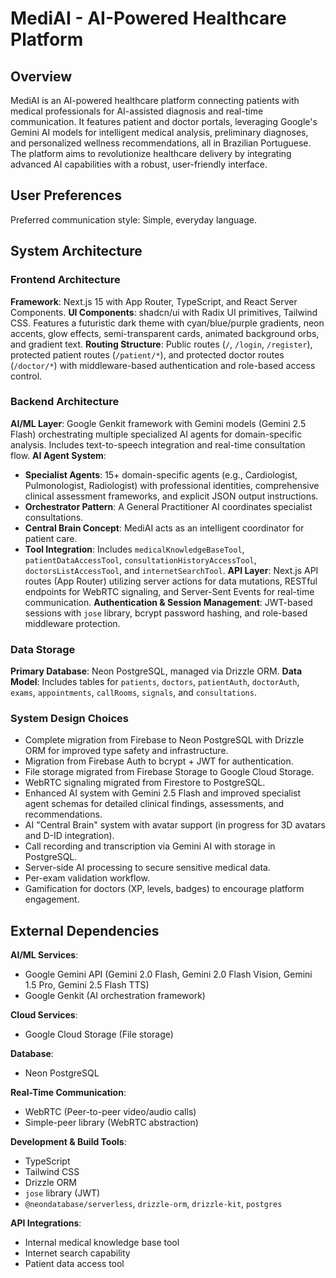 # MediAI - AI-Powered Healthcare Platform

## Overview
MediAI is an AI-powered healthcare platform connecting patients with medical professionals for AI-assisted diagnosis and real-time communication. It features patient and doctor portals, leveraging Google's Gemini AI models for intelligent medical analysis, preliminary diagnoses, and personalized wellness recommendations, all in Brazilian Portuguese. The platform aims to revolutionize healthcare delivery by integrating advanced AI capabilities with a robust, user-friendly interface.

## User Preferences
Preferred communication style: Simple, everyday language.

## System Architecture

### Frontend Architecture
**Framework**: Next.js 15 with App Router, TypeScript, and React Server Components.
**UI Components**: shadcn/ui with Radix UI primitives, Tailwind CSS. Features a futuristic dark theme with cyan/blue/purple gradients, neon accents, glow effects, semi-transparent cards, animated background orbs, and gradient text.
**Routing Structure**: Public routes (`/`, `/login`, `/register`), protected patient routes (`/patient/*`), and protected doctor routes (`/doctor/*`) with middleware-based authentication and role-based access control.

### Backend Architecture
**AI/ML Layer**: Google Genkit framework with Gemini models (Gemini 2.5 Flash) orchestrating multiple specialized AI agents for domain-specific analysis. Includes text-to-speech integration and real-time consultation flow.
**AI Agent System**:
- **Specialist Agents**: 15+ domain-specific agents (e.g., Cardiologist, Pulmonologist, Radiologist) with professional identities, comprehensive clinical assessment frameworks, and explicit JSON output instructions.
- **Orchestrator Pattern**: A General Practitioner AI coordinates specialist consultations.
- **Central Brain Concept**: MediAI acts as an intelligent coordinator for patient care.
- **Tool Integration**: Includes `medicalKnowledgeBaseTool`, `patientDataAccessTool`, `consultationHistoryAccessTool`, `doctorsListAccessTool`, and `internetSearchTool`.
**API Layer**: Next.js API routes (App Router) utilizing server actions for data mutations, RESTful endpoints for WebRTC signaling, and Server-Sent Events for real-time communication.
**Authentication & Session Management**: JWT-based sessions with `jose` library, bcrypt password hashing, and role-based middleware protection.

### Data Storage
**Primary Database**: Neon PostgreSQL, managed via Drizzle ORM.
**Data Model**: Includes tables for `patients`, `doctors`, `patientAuth`, `doctorAuth`, `exams`, `appointments`, `callRooms`, `signals`, and `consultations`.

### System Design Choices
- Complete migration from Firebase to Neon PostgreSQL with Drizzle ORM for improved type safety and infrastructure.
- Migration from Firebase Auth to bcrypt + JWT for authentication.
- File storage migrated from Firebase Storage to Google Cloud Storage.
- WebRTC signaling migrated from Firestore to PostgreSQL.
- Enhanced AI system with Gemini 2.5 Flash and improved specialist agent schemas for detailed clinical findings, assessments, and recommendations.
- AI "Central Brain" system with avatar support (in progress for 3D avatars and D-ID integration).
- Call recording and transcription via Gemini AI with storage in PostgreSQL.
- Server-side AI processing to secure sensitive medical data.
- Per-exam validation workflow.
- Gamification for doctors (XP, levels, badges) to encourage platform engagement.

## External Dependencies

**AI/ML Services**:
- Google Gemini API (Gemini 2.0 Flash, Gemini 2.0 Flash Vision, Gemini 1.5 Pro, Gemini 2.5 Flash TTS)
- Google Genkit (AI orchestration framework)

**Cloud Services**:
- Google Cloud Storage (File storage)

**Database**:
- Neon PostgreSQL

**Real-Time Communication**:
- WebRTC (Peer-to-peer video/audio calls)
- Simple-peer library (WebRTC abstraction)

**Development & Build Tools**:
- TypeScript
- Tailwind CSS
- Drizzle ORM
- `jose` library (JWT)
- `@neondatabase/serverless`, `drizzle-orm`, `drizzle-kit`, `postgres`

**API Integrations**:
- Internal medical knowledge base tool
- Internet search capability
- Patient data access tool